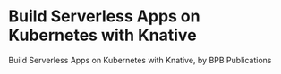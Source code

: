 # Build Serverless Apps on Kubernetes with Knative
 Build Serverless Apps on Kubernetes with Knative, by BPB Publications
